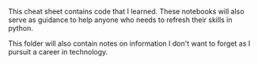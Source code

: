 This cheat sheet contains code that I learned. These notebooks will also serve as guidance to help anyone who needs to refresh their skills in python.

This folder will also contain notes on information I don't want to forget as I pursuit a career in technology.
